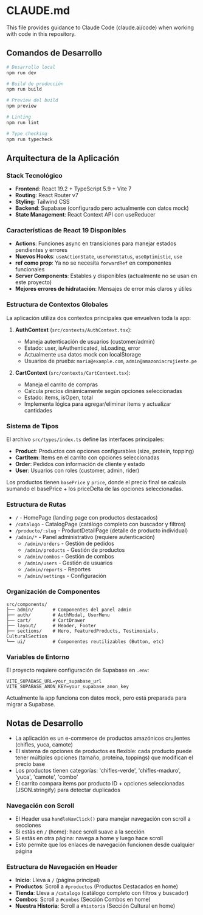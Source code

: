 # CLAUDE.md

This file provides guidance to Claude Code (claude.ai/code) when working with code in this repository.

## Comandos de Desarrollo

```bash
# Desarrollo local
npm run dev

# Build de producción
npm run build

# Preview del build
npm preview

# Linting
npm run lint

# Type checking
npm run typecheck
```

## Arquitectura de la Aplicación

### Stack Tecnológico
- **Frontend**: React 19.2 + TypeScript 5.9 + Vite 7
- **Routing**: React Router v7
- **Styling**: Tailwind CSS
- **Backend**: Supabase (configurado pero actualmente con datos mock)
- **State Management**: React Context API con useReducer

### Características de React 19 Disponibles
- **Actions**: Funciones async en transiciones para manejar estados pendientes y errores
- **Nuevos Hooks**: `useActionState`, `useFormStatus`, `useOptimistic`, `use`
- **ref como prop**: Ya no se necesita `forwardRef` en componentes funcionales
- **Server Components**: Estables y disponibles (actualmente no se usan en este proyecto)
- **Mejores errores de hidratación**: Mensajes de error más claros y útiles

### Estructura de Contextos Globales

La aplicación utiliza dos contextos principales que envuelven toda la app:

1. **AuthContext** (`src/contexts/AuthContext.tsx`):
   - Maneja autenticación de usuarios (customer/admin)
   - Estado: user, isAuthenticated, isLoading, error
   - Actualmente usa datos mock con localStorage
   - Usuarios de prueba: `maria@example.com`, `admin@amazoniacrujiente.pe`

2. **CartContext** (`src/contexts/CartContext.tsx`):
   - Maneja el carrito de compras
   - Calcula precios dinámicamente según opciones seleccionadas
   - Estado: items, isOpen, total
   - Implementa lógica para agregar/eliminar items y actualizar cantidades

### Sistema de Tipos

El archivo `src/types/index.ts` define las interfaces principales:
- **Product**: Productos con opciones configurables (size, protein, topping)
- **CartItem**: Items en el carrito con opciones seleccionadas
- **Order**: Pedidos con información de cliente y estado
- **User**: Usuarios con roles (customer, admin, rider)

Los productos tienen `basePrice` y `price`, donde el precio final se calcula sumando el basePrice + los priceDelta de las opciones seleccionadas.

### Estructura de Rutas

- `/` - HomePage (landing page con productos destacados)
- `/catalogo` - CatalogPage (catálogo completo con buscador y filtros)
- `/producto/:slug` - ProductDetailPage (detalle de producto individual)
- `/admin/*` - Panel administrativo (requiere autenticación)
  - `/admin/orders` - Gestión de pedidos
  - `/admin/products` - Gestión de productos
  - `/admin/combos` - Gestión de combos
  - `/admin/users` - Gestión de usuarios
  - `/admin/reports` - Reportes
  - `/admin/settings` - Configuración

### Organización de Componentes

```
src/components/
├── admin/       # Componentes del panel admin
├── auth/        # AuthModal, UserMenu
├── cart/        # CartDrawer
├── layout/      # Header, Footer
├── sections/    # Hero, FeaturedProducts, Testimonials, CulturalSection
└── ui/          # Componentes reutilizables (Button, etc)
```

### Variables de Entorno

El proyecto requiere configuración de Supabase en `.env`:
```
VITE_SUPABASE_URL=your_supabase_url
VITE_SUPABASE_ANON_KEY=your_supabase_anon_key
```

Actualmente la app funciona con datos mock, pero está preparada para migrar a Supabase.

## Notas de Desarrollo

- La aplicación es un e-commerce de productos amazónicos crujientes (chifles, yuca, camote)
- El sistema de opciones de productos es flexible: cada producto puede tener múltiples opciones (tamaño, proteína, toppings) que modifican el precio base
- Los productos tienen categorías: 'chifles-verde', 'chifles-maduro', 'yuca', 'camote', 'combo'
- El carrito compara items por producto ID + opciones seleccionadas (JSON.stringify) para detectar duplicados

### Navegación con Scroll
- El Header usa `handleNavClick()` para manejar navegación con scroll a secciones
- Si estás en `/` (home): hace scroll suave a la sección
- Si estás en otra página: navega a home y luego hace scroll
- Esto permite que los enlaces de navegación funcionen desde cualquier página

### Estructura de Navegación en Header
- **Inicio**: Lleva a `/` (página principal)
- **Productos**: Scroll a `#productos` (Productos Destacados en home)
- **Tienda**: Lleva a `/catalogo` (catálogo completo con filtros y buscador)
- **Combos**: Scroll a `#combos` (Sección Combos en home)
- **Nuestra Historia**: Scroll a `#historia` (Sección Cultural en home)
